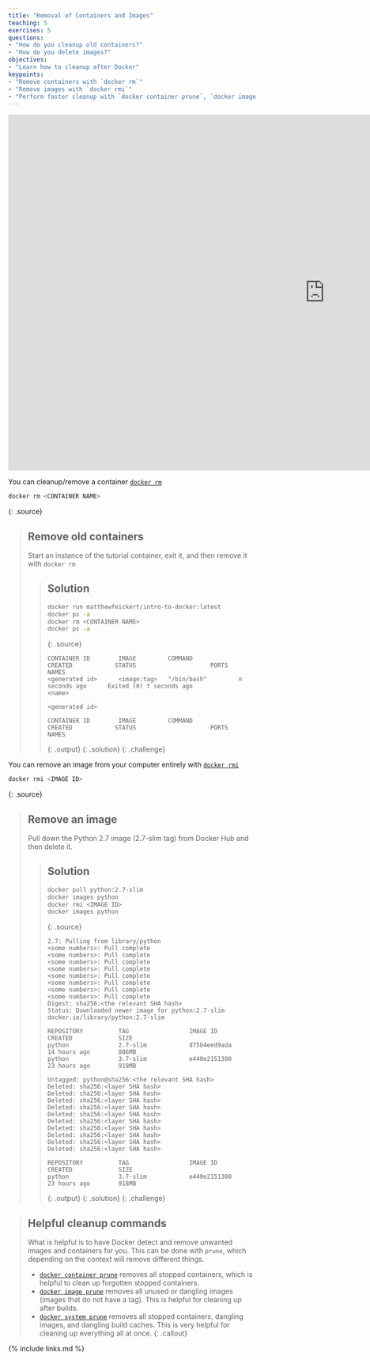 ```yaml
---
title: "Removal of Containers and Images"
teaching: 5
exercises: 5
questions:
- "How do you cleanup old containers?"
- "How do you delete images?"
objectives:
- "Learn how to cleanup after Docker"
keypoints:
- "Remove containers with `docker rm`"
- "Remove images with `docker rmi`"
- "Perform faster cleanup with `docker container prune`, `docker image prune`, and `docker system prune`"
---
```

<iframe width="1280" height="720" src="https://www.youtube.com/embed/Gsp6EapBcoo?list=PLKZ9c4ONm-VnqD5oN2_8tXO0Yb1H_s0sj" frameborder="0" allow="accelerometer; autoplay; encrypted-media; gyroscope; picture-in-picture" allowfullscreen></iframe>

You can cleanup/remove a container [`docker rm`][docker-docs-rm]
~~~bash
docker rm <CONTAINER NAME>
~~~
{: .source}

> ## Remove old containers
>
> Start an instance of the tutorial container, exit it, and then remove it with
> `docker rm`
>
> > ## Solution
> >
> > ~~~bash
> > docker run matthewfeickert/intro-to-docker:latest
> > docker ps -a
> > docker rm <CONTAINER NAME>
> > docker ps -a
> > ~~~
> > {: .source}
> >
> > ~~~
> >CONTAINER ID        IMAGE         COMMAND             CREATED            STATUS                     PORTS               NAMES
> ><generated id>      <image:tag>   "/bin/bash"         n seconds ago      Exited (0) t seconds ago                       <name>
> >
> ><generated id>
> >
> >CONTAINER ID        IMAGE         COMMAND             CREATED            STATUS                     PORTS               NAMES
> > ~~~
> > {: .output}
> {: .solution}
{: .challenge}

You can remove an image from your computer entirely with [`docker rmi`][docker-docs-rmi]
~~~bash
docker rmi <IMAGE ID>
~~~
{: .source}

> ## Remove an image
>
> Pull down the Python 2.7 image (2.7-slim tag) from Docker Hub and then delete it.
>
> > ## Solution
> >
> > ~~~bash
> > docker pull python:2.7-slim
> > docker images python
> > docker rmi <IMAGE ID>
> > docker images python
> > ~~~
> > {: .source}
> >
> > ~~~
> >2.7: Pulling from library/python
> ><some numbers>: Pull complete
> ><some numbers>: Pull complete
> ><some numbers>: Pull complete
> ><some numbers>: Pull complete
> ><some numbers>: Pull complete
> ><some numbers>: Pull complete
> ><some numbers>: Pull complete
> ><some numbers>: Pull complete
> >Digest: sha256:<the relevant SHA hash>
> >Status: Downloaded newer image for python:2.7-slim
> >docker.io/library/python:2.7-slim
> >
> >REPOSITORY          TAG                 IMAGE ID            CREATED             SIZE
> >python              2.7-slim            d75b4eed9ada        14 hours ago        886MB
> >python              3.7-slim            e440e2151380        23 hours ago        918MB
> >
> >Untagged: python@sha256:<the relevant SHA hash>
> >Deleted: sha256:<layer SHA hash>
> >Deleted: sha256:<layer SHA hash>
> >Deleted: sha256:<layer SHA hash>
> >Deleted: sha256:<layer SHA hash>
> >Deleted: sha256:<layer SHA hash>
> >Deleted: sha256:<layer SHA hash>
> >Deleted: sha256:<layer SHA hash>
> >Deleted: sha256:<layer SHA hash>
> >Deleted: sha256:<layer SHA hash>
> >Deleted: sha256:<layer SHA hash>
> >
> >REPOSITORY          TAG                 IMAGE ID            CREATED             SIZE
> >python              3.7-slim            e440e2151380        23 hours ago        918MB
> > ~~~
> > {: .output}
> {: .solution}
{: .challenge}

> ## Helpful cleanup commands
> What is helpful is to have Docker detect and remove unwanted images and containers for you.
> This can be done with `prune`, which depending on the context will remove different things.
> - [`docker container prune`](https://docs.docker.com/engine/reference/commandline/container_prune/) removes all stopped containers, which is helpful to clean up forgotten stopped containers.
> - [`docker image prune`](https://docs.docker.com/engine/reference/commandline/image_prune/) removes all unused or dangling images (images that do not have a tag). This is helpful for cleaning up after builds.
> - [`docker system prune`](https://docs.docker.com/engine/reference/commandline/system_prune/) removes all stopped containers, dangling images, and dangling build caches. This is very helpful for cleaning up everything all at once.
{: .callout}

[docker-docs-rm]: https://docs.docker.com/engine/reference/commandline/rm/
[docker-docs-rmi]: https://docs.docker.com/engine/reference/commandline/rmi/

{% include links.md %}
